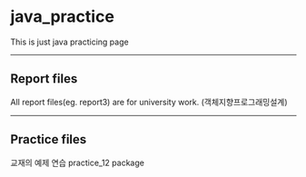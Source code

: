 # java_practice
This is just java practicing page

<hr>

## Report files
All report files(eg. report3) are for university work. (객체지향프로그래밍설계)

<hr>

## Practice files
교재의 예제 연습
practice_12 package

